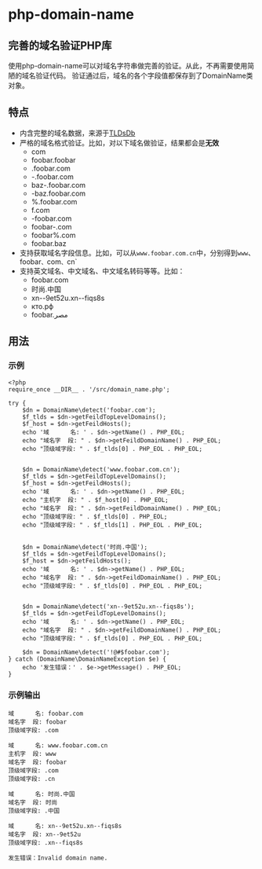 # php-domain-name
## 完善的域名验证PHP库

使用php-domain-name可以对域名字符串做完善的验证。从此，不再需要使用简陋的域名验证代码。
验证通过后，域名的各个字段值都保存到了DomainName类对象。

## 特点
* 内含完整的域名数据，来源于[TLDsDb](https://github.com/fifilyu/TLDsDb)
* 严格的域名格式验证。比如，对以下域名做验证，结果都会是**无效**
    * com
    * foobar.foobar
    * .foobar.com
    * -.foobar.com
    * baz-.foobar.com
    * -baz.foobar.com
    * %.foobar.com
    * f.com
    * -foobar.com
    * foobar-.com
    * foobar%.com
    * foobar.baz
* 支持获取域名字段信息。比如，可以从`www.foobar.com.cn`中，分别得到`www`、foobar`、`com`、`cn`
* 支持英文域名、中文域名、中文域名转码等等。比如：
    * foobar.com
    * 时尚.中国
    * xn--9et52u.xn--fiqs8s
    * кто.рф
    * foobar.مصر

## 用法

### 示例

    <?php
    require_once __DIR__ . '/src/domain_name.php';
    
    try {
        $dn = DomainName\detect('foobar.com');
        $f_tlds = $dn->getFeildTopLevelDomains();
        $f_host = $dn->getFeildHosts();
        echo '域      名: ' . $dn->getName() . PHP_EOL;
        echo "域名字  段: " . $dn->getFeildDomainName() . PHP_EOL;
        echo "顶级域字段: " . $f_tlds[0] . PHP_EOL . PHP_EOL;
    
    
        $dn = DomainName\detect('www.foobar.com.cn');
        $f_tlds = $dn->getFeildTopLevelDomains();
        $f_host = $dn->getFeildHosts();
        echo '域      名: ' . $dn->getName() . PHP_EOL;
        echo "主机字  段: " . $f_host[0] . PHP_EOL;
        echo "域名字  段: " . $dn->getFeildDomainName() . PHP_EOL;
        echo "顶级域字段: " . $f_tlds[0] . PHP_EOL;
        echo "顶级域字段: " . $f_tlds[1] . PHP_EOL . PHP_EOL;
    
    
        $dn = DomainName\detect('时尚.中国');
        $f_tlds = $dn->getFeildTopLevelDomains();
        $f_host = $dn->getFeildHosts();
        echo '域      名: ' . $dn->getName() . PHP_EOL;
        echo "域名字  段: " . $dn->getFeildDomainName() . PHP_EOL;
        echo "顶级域字段: " . $f_tlds[0] . PHP_EOL . PHP_EOL;
    
    
        $dn = DomainName\detect('xn--9et52u.xn--fiqs8s');
        $f_tlds = $dn->getFeildTopLevelDomains();
        echo '域      名: ' . $dn->getName() . PHP_EOL;
        echo "域名字  段: " . $dn->getFeildDomainName() . PHP_EOL;
        echo "顶级域字段: " . $f_tlds[0] . PHP_EOL . PHP_EOL;
    
        $dn = DomainName\detect('!@#$foobar.com');
    } catch (DomainName\DomainNameException $e) {
        echo '发生错误：' . $e->getMessage() . PHP_EOL;
    }

### 示例输出

    域      名: foobar.com
    域名字  段: foobar
    顶级域字段: .com
    
    域      名: www.foobar.com.cn
    主机字  段: www
    域名字  段: foobar
    顶级域字段: .com
    顶级域字段: .cn
    
    域      名: 时尚.中国
    域名字  段: 时尚
    顶级域字段: .中国
    
    域      名: xn--9et52u.xn--fiqs8s
    域名字  段: xn--9et52u
    顶级域字段: .xn--fiqs8s
    
    发生错误：Invalid domain name.

